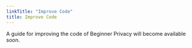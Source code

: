 ```yaml
---
linkTitle: "Improve Code"
title: Improve Code
---
```

A guide for improving the code of Beginner Privacy will become available soon.